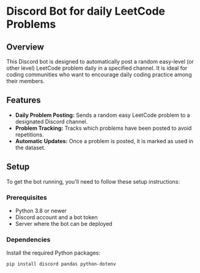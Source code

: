 # Discord Bot for daily LeetCode Problems

## Overview
This Discord bot is designed to automatically post a random easy-level (or other level) LeetCode problem daily in a specified channel. It is ideal for coding communities who want to encourage daily coding practice among their members.

## Features
- **Daily Problem Posting:** Sends a random easy LeetCode problem to a designated Discord channel.
- **Problem Tracking:** Tracks which problems have been posted to avoid repetitions.
- **Automatic Updates:** Once a problem is posted, it is marked as used in the dataset.

## Setup
To get the bot running, you'll need to follow these setup instructions:

### Prerequisites
- Python 3.8 or newer
- Discord account and a bot token
- Server where the bot can be deployed

### Dependencies
Install the required Python packages:
```bash
pip install discord pandas python-dotenv
